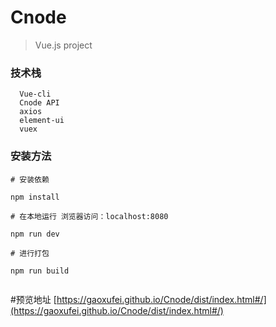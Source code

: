 # Cnode

> Vue.js project

### 技术栈
```
  Vue-cli
  Cnode API
  axios
  element-ui
  vuex
```
### 安装方法

```
# 安装依赖
 
npm install
 
# 在本地运行 浏览器访问：localhost:8080
 
npm run dev
 
# 进行打包
 
npm run build
 
```

#预览地址
[https://gaoxufei.github.io/Cnode/dist/index.html#/](https://gaoxufei.github.io/Cnode/dist/index.html#/)

